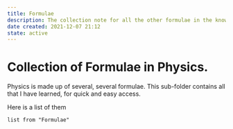 ```yaml
---
title: Formulae
description: The collection note for all the other formulae in the knowledge collection
date created: 2021-12-07 21:12
state: active
---
```


# Collection of Formulae in Physics.

Physics is made up of several, several formulae. This sub-folder contains all that I have learned, for quick and easy access.

Here is a list of them

```dataview
list from "Formulae"
```

